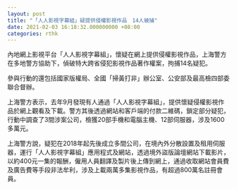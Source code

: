 ```yaml
---
layout: post
title: "「人人影視字幕組」疑提供侵權影視作品　14人被捕"
date: 2021-02-03 16:18:32.000000000 +08:00
categories: rthk
---
```


內地網上影視平台「人人影視字幕組」，懷疑在網上提供侵權影視作品，上海警方在多地警方協助下，偵破特大跨省侵犯影視作品著作權案，拘捕14名疑犯。

參與行動的還包括國家版權局、全國「掃黃打非」辦公室、公安部及最高檢四部委聯合督辦。

上海警方表示，去年9月發現有人通過「人人影視字幕組」，提供懷疑侵權影視作品於網上觀看及下載。警方其後透過網站和客戶端的付款二維碼，鎖定部分疑犯，行動中調查了3間涉案公司，檢獲20部手機和電腦主機、12部伺服器，涉及1600多萬元。

上海警方說，疑犯在2018年起先後成立多間公司，在境內外分散設置及租用伺服器，運行「人人影視字幕組」應用程式及網站，透過境外盜版論壇網站下載影片，以約400元一集的報酬，僱用人員翻譯及製片後上傳到網上，通過收取網站會員費及廣告費等手段非法牟利，涉及上載兩萬多集影視作品，有超過800萬名註冊會員。
